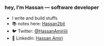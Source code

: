 

### hey, I’m Hassan — software developer

- I write and build stuffs
- 📚 notes here: [Hassan2bit](https://hassan2bit.bearblog.dev/)
- 🐦 Twitter: [@HassanAmiriiii](https://x.com/HassanAmiriiii)  
- 💼 LinkedIn: [Hassan Amiri](https://www.linkedin.com/in/hassan-amiri-7a3b53304/)  





